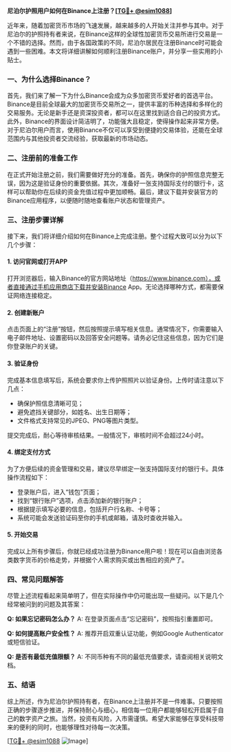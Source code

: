 **尼泊尔护照用户如何在Binance上注册？[[TG💪+ @esim1088](https://t.me/s/esim1088)]**

近年来，随着加密货币市场的飞速发展，越来越多的人开始关注并参与其中。对于尼泊尔的护照持有者来说，在Binance这样的全球性加密货币交易所进行交易是一个不错的选择。然而，由于各国政策的不同，尼泊尔居民在注册Binance时可能会遇到一些困难。本文将详细讲解如何顺利注册Binance账户，并分享一些实用的小贴士。

### 一、为什么选择Binance？

首先，我们来了解一下为什么Binance会成为众多加密货币爱好者的首选平台。Binance是目前全球最大的加密货币交易所之一，提供丰富的币种选择和多样化的交易服务。无论是新手还是资深投资者，都可以在这里找到适合自己的投资方式。此外，Binance的界面设计简洁明了，功能强大且稳定，使得操作起来非常方便。对于尼泊尔用户而言，使用Binance不仅可以享受到便捷的交易体验，还能在全球范围内与其他投资者交流经验，获取最新的市场动态。

### 二、注册前的准备工作

在正式开始注册之前，我们需要做好充分的准备。首先，确保你的护照信息完整无误，因为这是验证身份的重要依据。其次，准备好一张支持国际支付的银行卡，这样可以帮助你在后续的资金充值过程中更加顺畅。最后，建议下载并安装官方的Binance应用程序，以便随时随地查看账户状态和管理资产。

### 三、注册步骤详解

接下来，我们将详细介绍如何在Binance上完成注册。整个过程大致可以分为以下几个步骤：

#### 1. 访问官网或打开APP

打开浏览器后，输入Binance的官方网站地址（https://www.binance.com），或者直接通过手机应用商店下载并安装Binance App。无论选择哪种方式，都需要保证网络连接稳定。

#### 2. 创建新账户

点击页面上的“注册”按钮，然后按照提示填写相关信息。通常情况下，你需要输入电子邮件地址、设置密码以及回答安全问题等。请务必记住这些信息，因为它们是你登录账户的关键。

#### 3. 验证身份

完成基本信息填写后，系统会要求你上传护照照片以验证身份。上传时请注意以下几点：
- 确保护照信息清晰可见；
- 避免遮挡关键部分，如姓名、出生日期等；
- 文件格式支持常见的JPEG、PNG等图片类型。

提交完成后，耐心等待审核结果。一般情况下，审核时间不会超过24小时。

#### 4. 绑定支付方式

为了方便后续的资金管理和交易，建议尽早绑定一张支持国际支付的银行卡。具体操作流程如下：
- 登录账户后，进入“钱包”页面；
- 找到“银行账户”选项，点击添加新的银行账户；
- 根据提示填写必要的信息，包括开户行名称、卡号等；
- 系统可能会发送验证码至你的手机或邮箱，请及时查收并输入。

#### 5. 开始交易

完成以上所有步骤后，你就已经成功注册为Binance用户啦！现在可以自由浏览各类数字货币的价格走势，并根据个人需求购买或出售相应的资产了。

### 四、常见问题解答

尽管上述流程看起来简单明了，但在实际操作中仍可能出现一些疑问。以下是几个经常被问到的问题及其答案：

**Q: 如果忘记密码怎么办？**
A: 在登录页面点击“忘记密码”，按照指引重置即可。

**Q: 如何提高账户安全性？**
A: 推荐开启双重认证功能，例如Google Authenticator或短信验证。

**Q: 是否有最低充值限额？**
A: 不同币种有不同的最低充值要求，请查阅相关说明文档。

### 五、结语

综上所述，作为尼泊尔护照持有者，在Binance上注册并不是一件难事。只要按照正确的步骤逐步推进，并保持耐心与细心，相信每一位用户都能够轻松开启属于自己的数字资产之旅。当然，投资有风险，入市需谨慎。希望大家能够在享受科技带来的便利的同时，也能够理性对待每一次决策。

[[TG💪+ @esim1088](https://t.me/s/esim1088) ![Image](https://i.postimg.cc/4NQfJmqS/Snipaste-2025-05-13-00-14-12.png)]